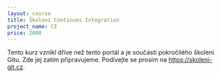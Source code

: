 ```yaml
---
layout: course
title: Školení Continues Integration
project_name: CI
price: 2000
---
```


Tento kurz vznikl dříve než tento portál a je součástí pokročilého školení Gitu. Zde jej zatím připravujeme. Podívejte se prosím na <https://skoleni-git.cz>.

